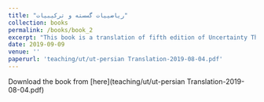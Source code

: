 ```yaml
---
title: "ریاضییات گسسته و ترکیبیات"
collection: books
permalink: /books/book_2
excerpt: "This book is a translation of fifth edition of Uncertainty Theory, by: Baoding Liu. Feel free to share it"
date: 2019-09-09
venue: ''
paperurl: 'teaching/ut/ut-persian Translation-2019-08-04.pdf'
---
```



Download the book from [here](teaching/ut/ut-persian Translation-2019-08-04.pdf)

